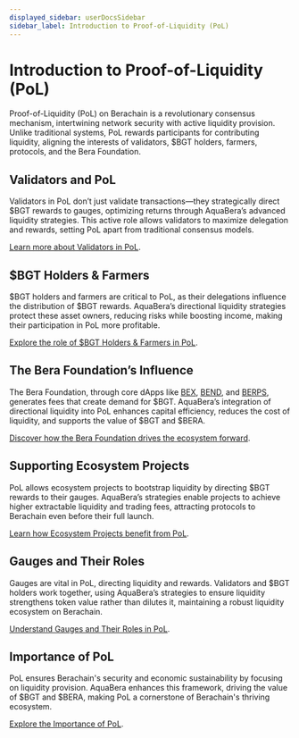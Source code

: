 ```yaml
---
displayed_sidebar: userDocsSidebar
sidebar_label: Introduction to Proof-of-Liquidity (PoL)
---
```


# Introduction to Proof-of-Liquidity (PoL)

Proof-of-Liquidity (PoL) on Berachain is a revolutionary consensus mechanism, intertwining network security with active liquidity provision. Unlike traditional systems, PoL rewards participants for contributing liquidity, aligning the interests of validators, $BGT holders, farmers, protocols, and the Bera Foundation.

## Validators and PoL

Validators in PoL don’t just validate transactions—they strategically direct $BGT rewards to gauges, optimizing returns through AquaBera’s advanced liquidity strategies. This active role allows validators to maximize delegation and rewards, setting PoL apart from traditional consensus models.

[Learn more about Validators in PoL](./pol-validators).

## $BGT Holders & Farmers

$BGT holders and farmers are critical to PoL, as their delegations influence the distribution of $BGT rewards. AquaBera’s directional liquidity strategies protect these asset owners, reducing risks while boosting income, making their participation in PoL more profitable.

[Explore the role of $BGT Holders & Farmers in PoL](./pol-bgt-holders-farmers).

## The Bera Foundation’s Influence

The Bera Foundation, through core dApps like [BEX](https://bartio.bex.berachain.com/), [BEND](https://bartio.bend.berachain.com/), and [BERPS](https://bartio.berps.berachain.com/), generates fees that create demand for $BGT. AquaBera’s integration of directional liquidity into PoL enhances capital efficiency, reduces the cost of liquidity, and supports the value of $BGT and $BERA.

[Discover how the Bera Foundation drives the ecosystem forward](./pol-bera-foundation).

## Supporting Ecosystem Projects

PoL allows ecosystem projects to bootstrap liquidity by directing $BGT rewards to their gauges. AquaBera’s strategies enable projects to achieve higher extractable liquidity and trading fees, attracting protocols to Berachain even before their full launch.

[Learn how Ecosystem Projects benefit from PoL](./pol-ecosystem-projects).

## Gauges and Their Roles

Gauges are vital in PoL, directing liquidity and rewards. Validators and $BGT holders work together, using AquaBera’s strategies to ensure liquidity strengthens token value rather than dilutes it, maintaining a robust liquidity ecosystem on Berachain.

[Understand Gauges and Their Roles in PoL](./gauges-roles).

## Importance of PoL

PoL ensures Berachain's security and economic sustainability by focusing on liquidity provision. AquaBera enhances this framework, driving the value of $BGT and $BERA, making PoL a cornerstone of Berachain's thriving ecosystem.

[Explore the Importance of PoL](./pol-importance).
